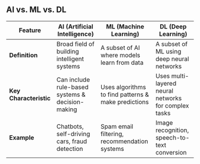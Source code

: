 

## AI vs. ML vs. DL

| Feature            | AI (Artificial Intelligence) | ML (Machine Learning) | DL (Deep Learning) |
|--------------------|----------------------------|------------------------|---------------------|
| **Definition**     | Broad field of building intelligent systems | A subset of AI where models learn from data | A subset of ML using deep neural networks |
| **Key Characteristic** | Can include rule-based systems & decision-making | Uses algorithms to find patterns & make predictions | Uses multi-layered neural networks for complex tasks |
| **Example**       | Chatbots, self-driving cars, fraud detection | Spam email filtering, recommendation systems | Image recognition, speech-to-text conversion |
